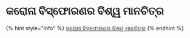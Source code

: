 # କରୋନା ବିସ୍ଫୋରଣର ବିଶ୍ୱ ମାନଚିତ୍ର

{% hint style="info" %}
[କରୋନା ବିସ୍ଫୋରଣର ବିଶ୍ୱ ମାନଚିତ୍ର](https://coronavirus.jhu.edu/map.html)
{% endhint %}




